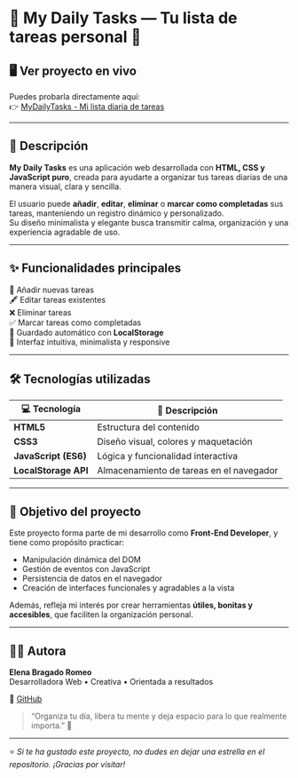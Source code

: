 # 🌸 My Daily Tasks — Tu lista de tareas personal 🌸

## 🖥️ Ver proyecto en vivo
Puedes probarla directamente aquí:  
👉 [MyDailyTasks - Mi lista diaria de tareas](https://romeoelena.github.io/MyDailyTasks_HTML-CSS-JS/)

---

## 📝 Descripción

**My Daily Tasks** es una aplicación web desarrollada con **HTML, CSS y JavaScript puro**, creada para ayudarte a organizar tus tareas diarias de una manera visual, clara y sencilla.  

El usuario puede **añadir**, **editar**, **eliminar** o **marcar como completadas** sus tareas, manteniendo un registro dinámico y personalizado.  
Su diseño minimalista y elegante busca transmitir calma, organización y una experiencia agradable de uso.

---

## ✨ Funcionalidades principales

🌷 Añadir nuevas tareas  
🖋️ Editar tareas existentes  
❌ Eliminar tareas  
✅ Marcar tareas como completadas  
💾 Guardado automático con **LocalStorage**  
🎨 Interfaz intuitiva, minimalista y responsive  

---

## 🛠️ Tecnologías utilizadas

| 💻 Tecnología | 🌿 Descripción |
|---------------|----------------|
| **HTML5** | Estructura del contenido |
| **CSS3** | Diseño visual, colores y maquetación |
| **JavaScript (ES6)** | Lógica y funcionalidad interactiva |
| **LocalStorage API** | Almacenamiento de tareas en el navegador |

---

## 🎯 Objetivo del proyecto

Este proyecto forma parte de mi desarrollo como **Front-End Developer**, y tiene como propósito practicar:

- Manipulación dinámica del DOM  
- Gestión de eventos con JavaScript  
- Persistencia de datos en el navegador  
- Creación de interfaces funcionales y agradables a la vista  

Además, refleja mi interés por crear herramientas **útiles, bonitas y accesibles**, que faciliten la organización personal.

---

## 👩‍💻 Autora

**Elena Bragado Romeo**  
Desarrolladora Web • Creativa • Orientada a resultados  

🔗 [GitHub](https://github.com/romeoelena)

> “Organiza tu día, libera tu mente y deja espacio para lo que realmente importa.” 🌼

---

⭐ *Si te ha gustado este proyecto, no dudes en dejar una estrella en el repositorio. ¡Gracias por visitar!*  
